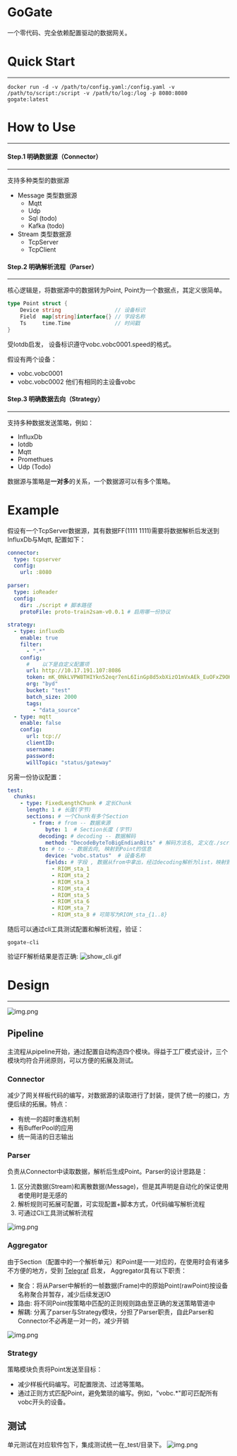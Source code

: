 # GoGate

一个零代码、完全依赖配置驱动的数据网关。


# Quick Start

---
```shell
docker run -d -v /path/to/config.yaml:/config.yaml -v /path/to/script:/script -v /path/to/log:/log -p 8080:8080 gogate:latest
```

# How to Use

---
#### Step.1 明确数据源（Connector）

---
支持多种类型的数据源
- Message 类型数据源
    - Mqtt
    - Udp
    - Sql (todo)
    - Kafka (todo)
- Stream 类型数据源
    - TcpServer
    - TcpClient
  
#### Step.2 明确解析流程（Parser）

---
核心逻辑是，将数据源中的数据转为Point, Point为一个数据点，其定义很简单。
```go
type Point struct {
    Device string                 // 设备标识
    Field  map[string]interface{} // 字段名称
    Ts     time.Time              // 时间戳
}
```
受Iotdb启发， 设备标识遵守vobc.vobc0001.speed的格式。

假设有两个设备：
- vobc.vobc0001
- vobc.vobc0002
他们有相同的主设备vobc
#### Step.3 明确数据去向（Strategy）

---
支持多种数据发送策略，例如：
- InfluxDb
- Iotdb
- Mqtt
- Promethues
- Udp (Todo)

数据源与策略是**一对多**的关系，一个数据源可以有多个策略。

# Example
假设有一个TcpServer数据源，其有数据FF(1111 1111)需要将数据解析后发送到InfluxDb与Mqtt, 配置如下：
```yaml
connector:
  type: tcpserver
  config:
    url: :8080
    
parser:
  type: ioReader
  config:
    dir: ./script # 脚本路径
    protoFile: proto-train2sam-v0.0.1 # 启用哪一份协议
    
strategy:
  - type: influxdb
    enable: true
    filter: 
      - ".*"
    config:
      #    以下是自定义配置项
      url: http://10.17.191.107:8086
      token: mK_0NkLVPW8THIYkn52eqr7enL6IinGp8d5xbXizO1mVxAEk_EuOFxZ9OKWYcwVgi2XmogD6iPcO9KQ8ToVvtQ==
      org: "byd"
      bucket: "test"
      batch_size: 2000
      tags:
        - "data_source"
  - type: mqtt
    enable: false
    config:
      url: tcp://
      clientID:
      username:
      password:
      willTopic: "status/gateway"
```
另需一份协议配置：
```yaml
test:
  chunks:
    - type: FixedLengthChunk # 定长Chunk
      length: 1 # 长度(字节)
      sections: # 一个Chunk有多个Section
        - from: # from -- 数据来源
            byte: 1  # Section长度 (字节)
          decoding: # decoding -- 数据解码
            method: "DecodeByteToBigEndianBits" # 解码方法名, 定义在./script下， 反射读取
          to: # to -- 数据去向, 映射到Point的信息
            device: "vobc.status"  # 设备名称
            fields: # 字段 , 数据从from中拿出，经过decoding解析为list，映射到fields中
              - RIOM_sta_1 
              - RIOM_sta_2
              - RIOM_sta_3
              - RIOM_sta_4
              - RIOM_sta_5
              - RIOM_sta_6
              - RIOM_sta_7
              - RIOM_sta_8 # 可简写为RIOM_sta_{1..8}
```

随后可以通过cli工具测试配置和解析流程，验证：
```shell
gogate-cli
```
验证FF解析结果是否正确: 
![show_cli.gif](_asset/show_cli.gif) 

# Design

---
![img.png](_asset/img_3.png)

## Pipeline

主流程从pipeline开始，通过配置自动构造四个模块。得益于工厂模式设计，三个模块均符合开闭原则，可以方便的拓展及测试。

### Connector

减少了网关样板代码的编写，对数据源的读取进行了封装，提供了统一的接口，方便后续的拓展。特点：

- 有统一的超时重连机制
- 有BufferPool的应用
- 统一简洁的日志输出

### Parser

负责从Connector中读取数据，解析后生成Point。Parser的设计思路是：
1. 区分流数据(Stream)和离散数据(Message)，但是其声明是自动化的保证使用者使用时是无感的
2. 解析规则可拓展可配置，可实现配置+脚本方式，0代码编写解析流程
3. 可通过Cli工具测试解析流程

![img.png](_asset/img_5.png)


### Aggregator

由于Section（配置中的一个解析单元）和Point是一一对应的，在使用时会有诸多不方便的地方，受到 [Telegraf](https://www.influxdata.com/time-series-platform/telegraf/) 启发， Aggregator具有以下职责：
  
- 聚合：将从Parser中解析的一帧数据(Frame)中的原始Point(rawPoint)按设备名称聚合并暂存，减少后续发送IO
- 路由: 将不同Point按策略中匹配的正则规则路由至正确的发送策略管道中
- 解耦: 分离了parser与Strategy模块，分担了Parser职责，自此Parser和Connector不必再是一对一的，减少开销

![img.png](_asset/img_4.png)

### Strategy

策略模块负责将Point发送至目标：

- 减少样板代码编写。可配置限流、过滤等策略。
- 通过正则方式匹配Point，避免繁琐的编写。例如，"vobc.*"即可匹配所有vobc开头的设备。



## 测试
单元测试在对应软件包下，集成测试统一在_test/目录下。
![img.png](_asset/img4.png)


